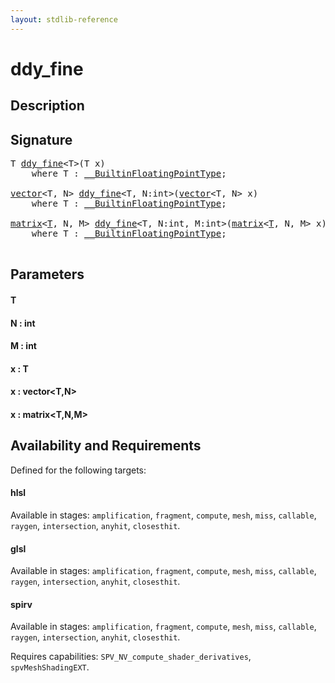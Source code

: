 ```yaml
---
layout: stdlib-reference
---
```


# ddy\_fine

## Description





## Signature 

<pre>
T <a href="/stdlib-reference/global-decls/ddy_fine">ddy_fine</a>&lt;T&gt;(T <span class='code_param'>x</span>)
    <span class='code_keyword'>where</span> T : <a href="/stdlib-reference/interfaces/BuiltinFloatingPointType/index" class="code_type">__BuiltinFloatingPointType</a>;

<a href="/stdlib-reference/types/vector/index" class="code_type">vector</a>&lt;T, N&gt; <a href="/stdlib-reference/global-decls/ddy_fine">ddy_fine</a>&lt;T, N:<span class="code_keyword">int</span>&gt;(<a href="/stdlib-reference/types/vector/index" class="code_type">vector</a>&lt;T, N&gt; <span class='code_param'>x</span>)
    <span class='code_keyword'>where</span> T : <a href="/stdlib-reference/interfaces/BuiltinFloatingPointType/index" class="code_type">__BuiltinFloatingPointType</a>;

<a href="/stdlib-reference/types/matrix/index" class="code_type">matrix</a>&lt;<a href="/stdlib-reference/types/matrix/T">T</a>, N, M&gt; <a href="/stdlib-reference/global-decls/ddy_fine">ddy_fine</a>&lt;T, N:<span class="code_keyword">int</span>, M:<span class="code_keyword">int</span>&gt;(<a href="/stdlib-reference/types/matrix/index" class="code_type">matrix</a>&lt;<a href="/stdlib-reference/types/matrix/T">T</a>, N, M&gt; <span class='code_param'>x</span>)
    <span class='code_keyword'>where</span> T : <a href="/stdlib-reference/interfaces/BuiltinFloatingPointType/index" class="code_type">__BuiltinFloatingPointType</a>;

</pre>

## Parameters

#### T
#### N : int
#### M : int
#### x : T
#### x : vector\<T,N\>
#### x : matrix\<T,N,M\>

## Availability and Requirements

Defined for the following targets:

#### hlsl
Available in stages: `amplification`, `fragment`, `compute`, `mesh`, `miss`, `callable`, `raygen`, `intersection`, `anyhit`, `closesthit`.

#### glsl
Available in stages: `amplification`, `fragment`, `compute`, `mesh`, `miss`, `callable`, `raygen`, `intersection`, `anyhit`, `closesthit`.

#### spirv
Available in stages: `amplification`, `fragment`, `compute`, `mesh`, `miss`, `callable`, `raygen`, `intersection`, `anyhit`, `closesthit`.

Requires capabilities: `SPV_NV_compute_shader_derivatives`, `spvMeshShadingEXT`.


